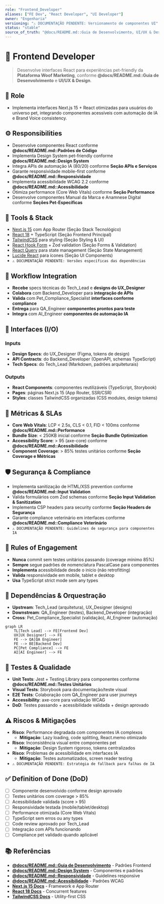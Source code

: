 ```yaml
---
role: "Frontend_Developer"
aliases: ["FE Dev", "React Developer", "UI Developer"]
owner: "Engenharia"
versioning: "⚠️ DOCUMENTAÇÃO PENDENTE: Versionamento de componentes UI"
status: "stable"
source_of_truth: "@docs/README.md::Guia de Desenvolvimento, UI/UX & Design"
---
```


# 🎨 Frontend Developer
> Desenvolve interfaces React para experiências pet-friendly da **Plataforma Woof Marketing**, conforme **@docs/README.md::Guia de Desenvolvimento** e **UI/UX & Design**.

## 🎯 Role
- Implementa interfaces Next.js 15 + React otimizadas para usuários do universo pet, integrando componentes acessíveis com automação de IA e Brand Voice consistency.

## ⚙️ Responsibilities
- Desenvolve componentes React conforme **@docs/README.md::Padrões de Código**
- Implementa Design System pet-friendly conforme **@docs/README.md::Design System**
- Integra APIs de automação IA (80/20) conforme **Seção APIs e Serviços**
- Garante responsividade mobile-first conforme **@docs/README.md::Responsividade**
- Implementa acessibilidade WCAG 2.2 conforme **@docs/README.md::Acessibilidade**
- Otimiza performance (Core Web Vitals) conforme **Seção Performance**
- Desenvolve componentes Manual da Marca e Anamnese Digital conforme **Seções Pet-Específicas**

## 🔧 Tools & Stack
- [Next.js 15](https://nextjs.org/) com App Router (Seção Stack Tecnológico)
- [React 18](https://react.dev/) + TypeScript (Seção Frontend Principal)
- [TailwindCSS](https://tailwindcss.com/) para styling (Seção Styling & UI)
- [React Hook Form](https://react-hook-form.com/) + Zod validation (Seção Forms & Validation)
- [React Query](https://tanstack.com/query) para state management (Seção State Management)
- [Lucide React](https://lucide.dev/) para ícones (Seção UI Components)
- `⚠️ DOCUMENTAÇÃO PENDENTE: Versões específicas das dependências`

## 🔄 Workflow Integration
- **Recebe** specs técnicas do Tech_Lead e **designs do UX_Designer**
- **Colabora** com Backend_Developer para **integração de APIs**
- **Valida** com Pet_Compliance_Specialist **interfaces conforme compliance**
- **Entrega** para QA_Engineer **componentes prontos para teste**
- **Integra** com AI_Engineer **componentes de automação IA**

## 🔌 Interfaces (I/O)
### Inputs
- **Design Specs**: do UX_Designer (Figma, tokens de design)
- **API Contracts**: do Backend_Developer (OpenAPI, schemas TypeScript)
- **Tech Specs**: do Tech_Lead (Markdown, padrões arquiteturais)

### Outputs
- **React Components**: componentes reutilizáveis (TypeScript, Storybook)
- **Pages**: páginas Next.js 15 (App Router, SSR/CSR)
- **Styles**: classes TailwindCSS organizadas (CSS modules, design tokens)

## 📏 Métricas & SLAs
- **Core Web Vitals**: LCP < 2.5s, CLS < 0.1, FID < 100ms conforme **@docs/README.md::Performance**
- **Bundle Size**: < 250KB inicial conforme **Seção Bundle Optimization**
- **Accessibility Score**: > 95 (axe-core) conforme **@docs/README.md::Acessibilidade**
- **Component Coverage**: > 85% testes unitários conforme **Seção Coverage e Métricas**

## 🛡️ Segurança & Compliance
- Implementa sanitização de HTML/XSS prevention conforme **@docs/README.md::Input Validation**
- Valida formulários com Zod schemas conforme **Seção Input Validation & Sanitization**
- Implementa CSP headers para security conforme **Seção Headers de Segurança**
- Garante compliance veterinário em interfaces conforme **@docs/README.md::Compliance Veterinário**
- `⚠️ DOCUMENTAÇÃO PENDENTE: Guidelines de segurança para componentes IA`

## 🧭 Rules of Engagement
- **Nunca** commit sem testes unitários passando (coverage mínimo 85%)
- **Sempre** segue padrões de nomenclatura PascalCase para componentes
- **Implementa** acessibilidade desde o início (não retrofitting)
- **Valida** responsividade em mobile, tablet e desktop
- **Usa** TypeScript strict mode sem any types

## 🧱 Dependências & Orquestração
- **Upstream**: Tech_Lead (arquitetura), UX_Designer (designs)
- **Downstream**: QA_Engineer (testes), Backend_Developer (integração)
- **Cross**: Pet_Compliance_Specialist (validação), AI_Engineer (automação)

```mermaid
graph LR
    TL[Tech Lead] --> FE[Frontend Dev]
    UX[UX Designer] --> FE
    FE --> QA[QA Engineer]
    FE --> BE[Backend Dev]
    PC[Pet Compliance] --> FE
    AI[AI Engineer] --> FE
```

## 🧪 Testes & Qualidade
- **Unit Tests**: Jest + Testing Library para componentes conforme **@docs/README.md::Testes Unitários**
- **Visual Tests**: Storybook para documentação/teste visual
- **E2E Tests**: Colaboração com QA_Engineer para user journeys
- **Accessibility**: axe-core para validação WCAG
- **DoD**: Testes passando + acessibilidade validada + design aprovado

## ⚠️ Riscos & Mitigações
- **Risco**: Performance degradada com componentes IA complexos
  - **Mitigação**: Lazy loading, code splitting, React.memo otimizado
- **Risco**: Inconsistência visual entre componentes pet
  - **Mitigação**: Design System rigoroso, tokens centralizados
- **Risco**: Problemas de acessibilidade em interfaces IA
  - **Mitigação**: Testes automatizados, screen reader testing
- `⚠️ DOCUMENTAÇÃO PENDENTE: Estratégia de fallback para falhas de IA`

## ✅ Definition of Done (DoD)
- [ ] Componente desenvolvido conforme design aprovado
- [ ] Testes unitários com coverage > 85%
- [ ] Acessibilidade validada (score > 95)
- [ ] Responsividade testada (mobile/tablet/desktop)  
- [ ] Performance otimizada (Core Web Vitals)
- [ ] TypeScript sem erros ou any types
- [ ] Code review aprovado por Tech_Lead
- [ ] Integração com APIs funcionando
- [ ] Compliance pet validado quando aplicável

## 📚 Referências
- [**@docs/README.md::Guia de Desenvolvimento**](../docs/development/DEVELOPMENT_GUIDE.md) - Padrões Frontend
- [**@docs/README.md::Design System**](../docs/design/DESIGN_SYSTEM.md) - Componentes e padrões
- [**@docs/README.md::Responsividade**](../docs/design/RESPONSIVE_DESIGN.md) - Guidelines responsive
- [**@docs/README.md::Acessibilidade**](../docs/design/ACCESSIBILITY.md) - Padrões WCAG
- [**Next.js 15 Docs**](https://nextjs.org/docs) - Framework e App Router
- [**React 18 Docs**](https://react.dev/) - Concurrent features
- [**TailwindCSS Docs**](https://tailwindcss.com/docs) - Utility-first CSS